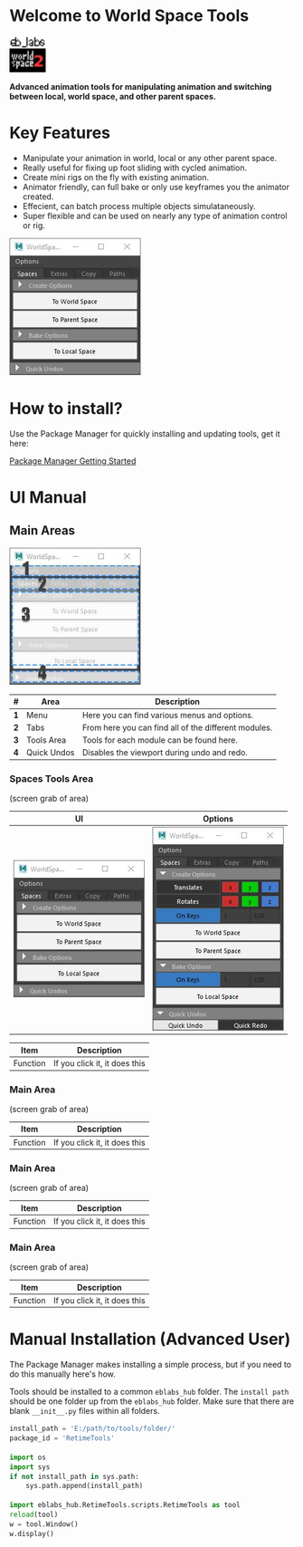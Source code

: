 # Welcome to World Space Tools

<img src="https://raw.githubusercontent.com/eblabs/eblabs_community/master/docs/WorldSpaceTools/data/eblabs_worldSpaceTools.png" alt="image" width="64px" />

**Advanced animation tools for manipulating animation and switching between local, world space, and other parent spaces.**

# Key Features
* Manipulate your animation in world, local or any other parent space.
* Really useful for fixing up foot sliding with cycled animation.
* Create mini rigs on the fly with existing animation.
* Animator friendly, can full bake or only use keyframes you the animator created.
* Effecient, can batch process multiple objects simulataneously. 
* Super flexible and can be used on nearly any type of animation control or rig.

<img src="https://raw.githubusercontent.com/eblabs/eblabs_community/master/docs/WorldSpaceTools/data/WorldSpaceTools_MainUI.jpg" alt="image"/>

# How to install?
Use the Package Manager for quickly installing and updating tools, get it here:

[Package Manager Getting Started](https://eblabs.com/package-manager-quick-install-beta/)

# UI Manual

## Main Areas
<img src="https://raw.githubusercontent.com/eblabs/eblabs_community/master/docs/WorldSpaceTools/data/WorldSpaceTools_MainUI_Areas.jpg" alt="image"/>

| # | Area | Description | 
| --- | --- |--- |
| **1** | Menu | Here you can find various menus and options. |
| **2** | Tabs | From here you can find all of the different modules. |
| **3** | Tools Area | Tools for each module can be found here.  |
| **4** | Quick Undos | Disables the viewport during undo and redo. |

### Spaces Tools Area
(screen grab of area)

| UI | Options | 
| --- | --- |
| <img src="https://raw.githubusercontent.com/eblabs/eblabs_community/master/docs/WorldSpaceTools/data/WorldSpaceTools_MainUI.jpg" alt="image"/> | <img src="https://raw.githubusercontent.com/eblabs/eblabs_community/master/docs/WorldSpaceTools/data/WorldSpaceTools_MainUI_Options.jpg" alt="image"/>  | 

| Item | Description | 
| --- | --- |
| Function | If you click it, it does this  | 


### Main Area
(screen grab of area)

| Item | Description | 
| --- | --- |
| Function | If you click it, it does this  | 


### Main Area
(screen grab of area)

| Item | Description | 
| --- | --- |
| Function | If you click it, it does this  | 


### Main Area
(screen grab of area)

| Item | Description | 
| --- | --- |
| Function | If you click it, it does this  | 


# Manual Installation (Advanced User)

The Package Manager makes installing a simple process, but if you need to do this manually here's how.

Tools should be installed to a common `eblabs_hub` folder. The `install path` should be one folder up from the `eblabs_hub` folder. Make sure that there are blank `__init__.py` files within all folders.

```python
install_path = 'E:/path/to/tools/folder/'
package_id = 'RetimeTools'

import os
import sys
if not install_path in sys.path:
    sys.path.append(install_path)

import eblabs_hub.RetimeTools.scripts.RetimeTools as tool
reload(tool)
w = tool.Window()
w.display()
```


